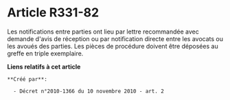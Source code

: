 # Article R331-82

Les notifications entre parties ont lieu par lettre recommandée avec demande d'avis de réception ou par notification directe
entre les avocats ou les avoués des parties. Les pièces de procédure doivent être déposées au greffe en triple exemplaire.

**Liens relatifs à cet article**

	**Créé par**:

	  - Décret n°2010-1366 du 10 novembre 2010 - art. 2
